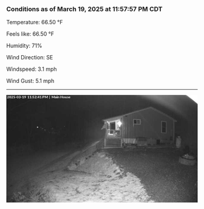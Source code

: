 ### Conditions as of March 19, 2025 at 11:57:57 PM CDT 

Temperature: 66.50 &deg;F

Feels like: 66.50 &deg;F

Humidity: 71%

Wind Direction: SE

Windspeed: 3.1 mph

Wind Gust: 5.1 mph

---

<img src="./images/latest.jpeg"/>

